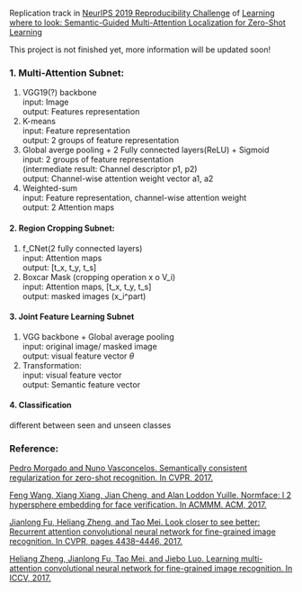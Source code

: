 Replication track in [NeurIPS 2019 Reproducibility Challenge](https://reproducibility-challenge.github.io/neurips2019/)
of [Learning where to look: Semantic-Guided Multi-Attention Localization for Zero-Shot Learning](https://arxiv.org/abs/1903.00502)

This project is not finished yet, more information will be updated soon!

### 1. Multi-Attention Subnet: 
1. VGG19(?) backbone  <br /> 
 input: Image  <br /> 
 output: Features representation  <br /> 
2. K-means  <br /> 
    input: Feature representation <br /> 
    output: 2 groups of feature representation <br /> 
3. Global averge pooling + 2 Fully connected layers(ReLU) + Sigmoid <br /> 
input: 2 groups of feature representation  <br /> 
(intermediate result: Channel descriptor p1, p2)  <br /> 
output: Channel-wise attention weight vector a1, a2 <br /> 
4. Weighted-sum <br /> 
input: Feature representation, channel-wise attention weight <br /> 
output: 2 Attention maps <br /> 

#### 2. Region Cropping Subnet:  
1. f_CNet(2 fully connected layers) <br /> 
input: Attention maps <br /> 
output: [t_x, t_y, t_s] <br /> 
2. Boxcar Mask (cropping operation x o V_i)  <br /> 
input: Attention maps, [t_x, t_y, t_s] <br /> 
output: masked images (x_i^part) <br /> 

#### 3. Joint Feature Learning Subnet
1. VGG backbone + Global average pooling <br /> 
input: original image/ masked image <br /> 
output: visual feature vector $\theta$ <br /> 
2. Transformation: <br /> 
input: visual feature vector <br /> 
output: Semantic feature vector <br /> 

#### 4. Classification
different between seen and unseen classes <br /> 

### Reference:
[Pedro Morgado and
Nuno Vasconcelos. Semantically consistent regularization
for zero-shot recognition. In CVPR, 2017.](https://arxiv.org/abs/1704.03039)

[Feng Wang, Xiang Xiang, Jian Cheng,
and Alan Loddon Yuille. Normface: l 2 hypersphere embedding for face verification. In ACMMM. ACM, 2017.](https://arxiv.org/abs/1704.06369)

[Jianlong Fu, Heliang Zheng, and Tao Mei.
Look closer to see better: Recurrent attention convolutional neural network for fine-grained image recognition.
In CVPR, pages 4438–4446, 2017.](http://openaccess.thecvf.com/content_cvpr_2017/papers/Fu_Look_Closer_to_CVPR_2017_paper.pdf)

[Heliang Zheng, Jianlong Fu, Tao Mei,
and Jiebo Luo. Learning multi-attention convolutional
neural network for fine-grained image recognition. In
ICCV, 2017.](http://openaccess.thecvf.com/content_ICCV_2017/papers/Zheng_Learning_Multi-Attention_Convolutional_ICCV_2017_paper.pdf)
